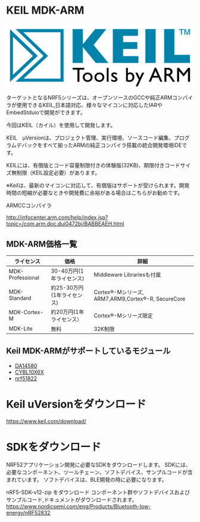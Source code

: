 # KEIL MDK-ARM 

![](/img/keil/keil_logo.png)

ターゲットとなるNRF5シリーズは、オープンソースのGCCや純正ARMコンパイラが使用できるKEIL,日本語対応、様々なマイコンに対応したIARやEmbedStduioで開発ができます。

今回はKEIL（カイル）を使用して開発します。

KEIL　μVersionは、プロジェクト管理、実行環境、ソースコード編集、プログラムデバックをすべて揃ったARMの純正コンパイラ搭載の統合開発環境IDEです。

KEILには、有償版とコード容量制限付きの体験版(32KB)、期限付きコードサイズ無制限（KEIL設定必要）があります。

※Keilは、最新のマイコンに対応して、有償版はサポートが受けられます。開発時間の短縮が必要なときや開発費に余裕がある場合はこちらがお勧めです。

ARMCCコンパイラ

http://infocenter.arm.com/help/index.jsp?topic=/com.arm.doc.dui0472bj/BABBEAEH.html

## MDK-ARM価格一覧

| ライセンス | 価格 | 詳細 |
| -- | -- | -- |
| MDK-Professional | 30-40万円(1年ライセンス) | Middleware Librariesも付属 |
| MDK-Standard | 約25-30万円(1年ライセンス)| Cortex®-Mシリーズ, ARM7,ARM9,Cortex®-R, SecureCore　|
| MDK-Cortex-M | 約20万円(1年ライセンス）| Cortex®-Mシリーズ限定 |
| MDK-Lite | 無料| 32K制限 |

## Keil MDK-ARMがサポートしているモジュール

* [DA14580](http://www.keil.com/dd/chip/6853.htm)
* [CYBL10X6X](http://www.keil.com/dd/chips/cypress/arm.htm)
* [nrf51822](http://www.keil.com/dd/chips/nordic/arm.htm)

# Keil uVersionをダウンロード

https://www.keil.com/download/


# SDKをダウンロード

NRF52アプリケーション開発に必要なSDKをダウンロードします。
SDKには、必要なコンポーネント、ツールチェーン、ソフトデバイス、サンプルコードが含まれています。
ソフトデバイスは、BLE開発の時に必要になります。

nRF5-SDK-v12-zip をダウンロード
コンポーネント群やソフトデバイスおよびサンプルコード,ドキュメントがダウンロードされます。
https://www.nordicsemi.com/eng/Products/Bluetooth-low-energy/nRF52832
